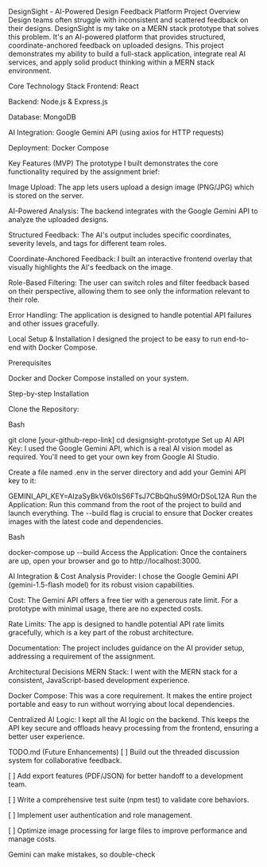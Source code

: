 DesignSight - AI-Powered Design Feedback Platform
Project Overview
Design teams often struggle with inconsistent and scattered feedback on their designs. DesignSight is my take on a MERN stack prototype that solves this problem. It's an AI-powered platform that provides structured, coordinate-anchored feedback on uploaded designs. This project demonstrates my ability to build a full-stack application, integrate real AI services, and apply solid product thinking within a MERN stack environment.

Core Technology Stack
Frontend: React

Backend: Node.js & Express.js

Database: MongoDB

AI Integration: Google Gemini API (using axios for HTTP requests)

Deployment: Docker Compose

Key Features (MVP)
The prototype I built demonstrates the core functionality required by the assignment brief:

Image Upload: The app lets users upload a design image (PNG/JPG) which is stored on the server.

AI-Powered Analysis: The backend integrates with the Google Gemini API to analyze the uploaded designs.

Structured Feedback: The AI's output includes specific coordinates, severity levels, and tags for different team roles.

Coordinate-Anchored Feedback: I built an interactive frontend overlay that visually highlights the AI's feedback on the image.

Role-Based Filtering: The user can switch roles and filter feedback based on their perspective, allowing them to see only the information relevant to their role.

Error Handling: The application is designed to handle potential API failures and other issues gracefully.

Local Setup & Installation
I designed the project to be easy to run end-to-end with Docker Compose.

Prerequisites

Docker and Docker Compose installed on your system.

Step-by-step Installation

Clone the Repository:

Bash

git clone [your-github-repo-link]
cd designsight-prototype
Set up AI API Key:
I used the Google Gemini API, which is a real AI vision model as required. You'll need to get your own key from Google AI Studio.

Create a file named .env in the server directory and add your Gemini API key to it:

GEMINI_API_KEY=AIzaSyBkV6k0lsS6FTsJ7CBbQhuS9MOrDSoL12A
Run the Application:
Run this command from the root of the project to build and launch everything. The --build flag is crucial to ensure that Docker creates images with the latest code and dependencies.

Bash

docker-compose up --build
Access the Application:
Once the containers are up, open your browser and go to http://localhost:3000.

AI Integration & Cost Analysis
Provider: I chose the Google Gemini API (gemini-1.5-flash model) for its robust vision capabilities.

Cost: The Gemini API offers a free tier with a generous rate limit. For a prototype with minimal usage, there are no expected costs.

Rate Limits: The app is designed to handle potential API rate limits gracefully, which is a key part of the robust architecture.

Documentation: The project includes guidance on the AI provider setup, addressing a requirement of the assignment.

Architectural Decisions
MERN Stack: I went with the MERN stack for a consistent, JavaScript-based development experience.

Docker Compose: This was a core requirement. It makes the entire project portable and easy to run without worrying about local dependencies.

Centralized AI Logic: I kept all the AI logic on the backend. This keeps the API key secure and offloads heavy processing from the frontend, ensuring a better user experience.

TODO.md (Future Enhancements)
[ ] Build out the threaded discussion system for collaborative feedback.

[ ] Add export features (PDF/JSON) for better handoff to a development team.

[ ] Write a comprehensive test suite (npm test) to validate core behaviors.

[ ] Implement user authentication and role management.

[ ] Optimize image processing for large files to improve performance and manage costs.







Gemini can make mistakes, so double-check
